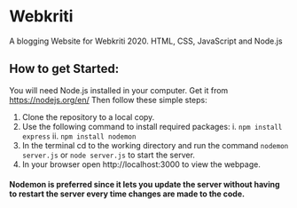 
# Webkriti
A blogging Website for Webkriti 2020. HTML, CSS, JavaScript and Node.js
## How to get Started:
You will need Node.js installed in your computer. 
Get it from https://nodejs.org/en/
	Then follow these simple steps:

 1. Clone the repository to a local copy.
 2. Use the following command to install required packages:
	 i. `npm install express` 
	ii. `npm install nodemon`
 3. In the terminal cd to the working directory and run the command
  `nodemon server.js`
  or
  `node server.js`
  to start the server.
  4. In your browser open http://localhost:3000 to view the webpage.

#### Nodemon is preferred since it lets you update the server without having to restart the server every time changes are made to the code.